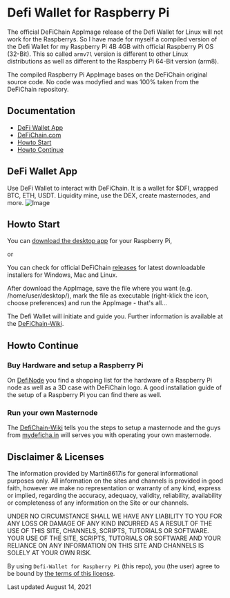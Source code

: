 # Defi Wallet for Raspberry Pi

The official DeFiChain AppImage release of the Defi Wallet for Linux will not work for the Raspberrys. So I have made for myself a compiled version of the Defi Wallet for my Raspberry Pi 4B 4GB with official Raspberry Pi OS (32-Bit). This so called `armv7l` version is different to other Linux distributions as well as different to the Raspberry Pi 64-Bit version (arm8). 

The compiled Raspberry Pi AppImage bases on the DeFiChain original source code. No code was modyfied and was 100% taken from the DeFiChain repository.


## Documentation

- [DeFi Wallet App](#DeFi-Wallet-App)
- [DeFiChain.com](https://defichain.com/)
- [Howto Start](#howto-start)
- [Howto Continue](#howto-continue)


## DeFi Wallet App

Use DeFi Wallet to interact with DeFiChain. It is a wallet for \$DFI, wrapped BTC, ETH, USDT. Liquidity mine, use the DEX, create masternodes, and more.
![Image](https://defichain.com/img/app/liquidity@2x.png)


## Howto Start

You can [download the desktop app](https://github.com/Martin8617/Defi-Wallet-for-Raspberry-Pi/releases) for your Raspberry Pi,

or

You can check for official DeFiChain [releases](https://github.com/DeFiCh/app/releases) for latest downloadable installers for Windows, Mac and Linux.

After download the AppImage, save the file where you want (e.g. /home/user/desktop/), mark the file as executable (right-klick the icon, choose preferences) and run the AppImage - that's all...

The Defi Wallet will initiate and guide you. Further information is available at the [DeFiChain-Wiki](https://defichain-wiki.com/wiki/DeFi_Wallet).


## Howto Continue

### Buy Hardware and setup a Raspberry Pi

On [DefiNode](https://github.com/DefiNode/DeFiNode) you find a shopping list for the hardware of a Raspberry Pi node as well as a 3D case with DeFiChain logo. A good installation guide of the setup of a Raspberry Pi you can find there as well.

### Run your own Masternode

The [DefiChain-Wiki](https://defichain-wiki.com/wiki/Masternode_installation_extended) tells you the steps to setup a masternode and the guys from [mydeficha.in](https://mydeficha.in) will serves you with operating your own masternode. 


## Disclaimer & Licenses

The information provided by Martin8617is for general informational purposes only. All information on the sites and channels is provided in good faith, however we make no representation or warranty of any kind, express or implied, regarding the accuracy, adequacy, validity, reliability, availability or completeness of any information on the Site or our channels.

UNDER NO CIRCUMSTANCE SHALL WE HAVE ANY LIABILITY TO YOU FOR ANY LOSS OR DAMAGE OF ANY KIND INCURRED AS A RESULT OF THE USE OF THIS SITE, CHANNELS, SCRIPTS, TUTORIALS OR SOFTWARE. YOUR USE OF THE SITE, SCRIPTS, TUTORIALS OR SOFTWARE AND YOUR RELIANCE ON ANY INFORMATION ON THIS SITE AND CHANNELS IS SOLELY AT YOUR OWN RISK.

By using `Defi-Wallet for Raspberry Pi` (this repo), you (the user) agree to be bound by [the terms of this license](LICENSE).

Last updated August 14, 2021
